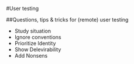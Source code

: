 
#User testing

##Questions, tips & tricks for (remote) user testing





- Study situation
- Ignore conventions
- Prioritize Identity
- Show Delevirability
- Add Nonsens
